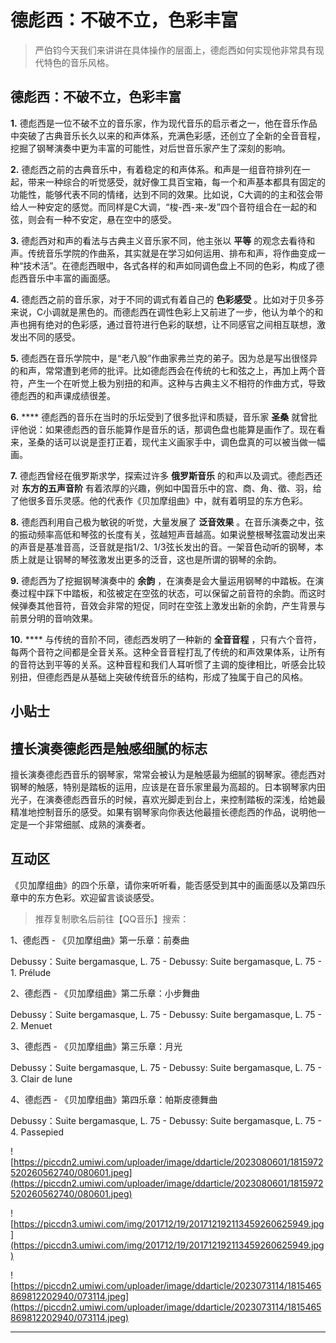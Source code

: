 # 德彪西：不破不立，色彩丰富

> 严伯钧今天我们来讲讲在具体操作的层面上，德彪西如何实现他非常具有现代特色的音乐风格。

## 德彪西：不破不立，色彩丰富

 **1.** 德彪西是一位不破不立的音乐家，作为现代音乐的启示者之一，他在音乐作品中突破了古典音乐长久以来的和声体系，充满色彩感，还创立了全新的全音音程，挖掘了钢琴演奏中更为丰富的可能性，对后世音乐家产生了深刻的影响。

 **2.** 德彪西之前的古典音乐中，有着稳定的和声体系。和声是一组音符排列在一起，带来一种综合的听觉感受，就好像工具百宝箱，每一个和声基本都具有固定的功能性，能够代表不同的情绪，达到不同的效果。比如说，C大调的的主和弦会带给人一种安定的感觉。而同样是C大调，“梭-西-来-发”四个音符组合在一起的和弦，则会有一种不安定，悬在空中的感受。

 **3.** 德彪西对和声的看法与古典主义音乐家不同，他主张以 **平等** 的观念去看待和声。传统音乐学院的作曲系，其实就是在学习如何运用、排布和声，将作曲变成一种“技术活”。在德彪西眼中，各式各样的和声如同调色盘上不同的色彩，构成了德彪西音乐中丰富的画面感。

 **4.** 德彪西之前的音乐家，对于不同的调式有着自己的 **色彩感受** 。比如对于贝多芬来说，C小调就是黑色的。而德彪西在调性色彩上又前进了一步，他认为单个的和声也拥有绝对的色彩感，通过音符进行色彩的联想，让不同感官之间相互联想，激发出不同的感受。

 **5.** 德彪西在音乐学院中，是“老八股”作曲家弗兰克的弟子。因为总是写出很怪异的和声，常常遭到老师的批评。比如德彪西会在传统的七和弦之上，再加上两个音符，产生一个在听觉上极为别扭的和声。这种与古典主义不相符的作曲方式，导致德彪西的和声课成绩很差。

 **6.**  **** 德彪西的音乐在当时的乐坛受到了很多批评和质疑，音乐家 **圣桑** 就曾批评他说：如果德彪西的音乐能算作是音乐的话，那调色盘也能算是画作了。现在看来，圣桑的话可以说是歪打正着，现代主义画家手中，调色盘真的可以被当做一幅画。

 **7.** 德彪西曾经在俄罗斯求学，探索过许多 **俄罗斯音乐** 的和声以及调式。德彪西还对 **东方的五声音阶** 有着浓厚的兴趣，例如中国音乐中的宫、商、角、徵、羽，给了他很多音乐灵感。他的代表作《贝加摩组曲》中，就有着明显的东方色彩。

 **8.** 德彪西利用自己极为敏锐的听觉，大量发展了 **泛音效果** 。在音乐演奏之中，弦的振动频率高低和琴弦的长度有关，弦越短声音越高。如果说整根琴弦震动发出来的声音是基准音高，泛音就是指1/2、1/3弦长发出的音。一架音色动听的钢琴，本质上就是让钢琴的琴弦激发出更多的泛音，这也是所谓的钢琴的余韵。

 **9.** 德彪西为了挖掘钢琴演奏中的 **余韵** ，在演奏是会大量运用钢琴的中踏板。在演奏过程中踩下中踏板，和弦被定在空弦的状态，可以保留之前音符的余韵。而这时候弹奏其他音符，音效会非常的短促，同时在空弦上激发出新的余韵，产生背景与前景分明的音响效果。

 **10.**  **** 与传统的音阶不同，德彪西发明了一种新的 **全音音程** ，只有六个音符，每两个音符之间都是全音关系。这种全音音程打乱了传统的和声效果体系，让所有的音符达到平等的关系。这种音程和我们人耳听惯了主调的旋律相比，听感会比较别扭，但德彪西是从基础上突破传统音乐的结构，形成了独属于自己的风格。

## 小贴士

## 擅长演奏德彪西是触感细腻的标志

擅长演奏德彪西音乐的钢琴家，常常会被认为是触感最为细腻的钢琴家。德彪西对钢琴的触感，特别是踏板的运用，应该是在音乐家里最为高超的。日本钢琴家内田光子，在演奏德彪西音乐的时候，喜欢光脚走到台上，来控制踏板的深浅，给她最精准地控制音乐的感受。如果有钢琴家向你表达他最擅长德彪西的作品，说明他一定是一个非常细腻、成熟的演奏者。

## 互动区

《贝加摩组曲》的四个乐章，请你来听听看，能否感受到其中的画面感以及第四乐章中的东方色彩。欢迎留言谈谈感受。

> 推荐复制歌名后前往【QQ音乐】搜索：

1、德彪西 - 《贝加摩组曲》第一乐章：前奏曲

Debussy：Suite bergamasque, L. 75 - Debussy: Suite bergamasque, L. 75 - 1. Prélude 

2、德彪西 - 《贝加摩组曲》第二乐章：小步舞曲

Debussy：Suite bergamasque, L. 75 - Debussy: Suite bergamasque, L. 75 - 2. Menuet 

3、德彪西 - 《贝加摩组曲》第三乐章：月光

Debussy：Suite bergamasque, L. 75 - Debussy: Suite bergamasque, L. 75 - 3. Clair de lune 

4、德彪西 - 《贝加摩组曲》第四乐章：帕斯皮德舞曲

Debussy：Suite bergamasque, L. 75 - Debussy: Suite bergamasque, L. 75 - 4. Passepied 

![https://piccdn2.umiwi.com/uploader/image/ddarticle/2023080601/1815972520260562740/080601.jpeg](https://piccdn2.umiwi.com/uploader/image/ddarticle/2023080601/1815972520260562740/080601.jpeg)

![https://piccdn3.umiwi.com/img/201712/19/201712192113459260625949.jpg](https://piccdn3.umiwi.com/img/201712/19/201712192113459260625949.jpg)

![https://piccdn2.umiwi.com/uploader/image/ddarticle/2023073114/1815465869812202940/073114.jpeg](https://piccdn2.umiwi.com/uploader/image/ddarticle/2023073114/1815465869812202940/073114.jpeg)

---

